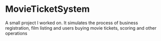 # MovieTicketSystem
A small project I worked on. It simulates the process of business registration, film listing and users buying movie tickets, scoring and other operations

